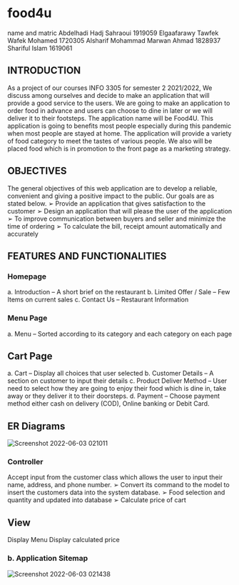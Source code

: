 # food4u
name and matric
Abdelhadi Hadj Sahraoui 1919059
Elgaafarawy Tawfek Wafek Mohamed 1720305
Alsharif Mohammad Marwan Ahmad 1828937
Shariful Islam 1619061




## INTRODUCTION 
As a project of our courses INFO 3305 for semester 2 2021/2022, We discuss among
ourselves and decide to make an application that will provide a good service to the users. We
are going to make an application to order food in advance and users can choose to dine in later
or we will deliver it to their footsteps.
The application name will be Food4U. This application is going to benefits most people
especially during this pandemic when most people are stayed at home. The application will
provide a variety of food category to meet the tastes of various people. We also will be placed
food which is in promotion to the front page as a marketing strategy. 
## OBJECTIVES

The general objectives of this web application are to develop a reliable, convenient and
giving a positive impact to the public. Our goals are as stated below.
➢ Provide an application that gives satisfaction to the customer
➢ Design an application that will please the user of the application
➢ To improve communication between buyers and seller and minimize the time of
ordering
➢ To calculate the bill, receipt amount automatically and accurately 

## FEATURES AND FUNCTIONALITIES 
### Homepage
a. Introduction – A short brief on the restaurant
b. Limited Offer / Sale – Few Items on current sales
c. Contact Us – Restaurant Information 

### Menu Page 
a. Menu – Sorted according to its category and each category on each page 
## Cart Page 
a. Cart – Display all choices that user selected
b. Customer Details – A section on customer to input their details
c. Product Deliver Method – User need to select how they are going to enjoy
their food which is dine in, take away or they deliver it to their doorsteps.
d. Payment – Choose payment method either cash on delivery (COD), Online
banking or Debit Card. 
## ER Diagrams 
![Screenshot 2022-06-03 021011](https://user-images.githubusercontent.com/104088662/171697936-837384d8-d2ea-49bf-a7e4-b866c2e5fbbf.png)

### Controller
Accept input from the customer class which allows the user to input their name, address,
and phone number.
➢ Convert its command to the model to insert the customers data into the system database.
➢ Food selection and quantity and updated into database
➢ Calculate price of cart

## View
Display Menu
 Display calculated price

### b. Application Sitemap
![Screenshot 2022-06-03 021438](https://user-images.githubusercontent.com/104088662/171698631-e88a2c77-772c-48f0-9558-aa719b00a802.png)
